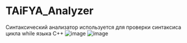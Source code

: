 # TAiFYA_Analyzer
Синтаксический анализатор
используется для проверки синтаксиса цикла while языка C++
![image](https://user-images.githubusercontent.com/125249163/227909010-79674670-61cb-4b30-8884-f16af8c4cb22.png)
![image](https://user-images.githubusercontent.com/125249163/227909154-89ffc015-5ed5-4606-9539-a0850d7c753f.png)

